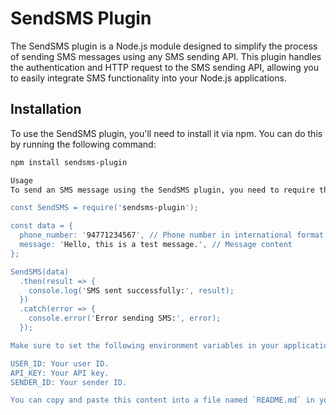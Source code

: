 # SendSMS Plugin

The SendSMS plugin is a Node.js module designed to simplify the process of sending SMS messages using any SMS sending API. This plugin handles the authentication and HTTP request to the SMS sending API, allowing you to easily integrate SMS functionality into your Node.js applications.

## Installation

To use the SendSMS plugin, you'll need to install it via npm. You can do this by running the following command:

```bash
npm install sendsms-plugin

Usage
To send an SMS message using the SendSMS plugin, you need to require the module and call the SendSMS function with the appropriate data. Here's an example of how to use it:

const SendSMS = require('sendsms-plugin');

const data = {
  phone_number: '94771234567', // Phone number in international format (e.g., '94771234567')
  message: 'Hello, this is a test message.', // Message content
};

SendSMS(data)
  .then(result => {
    console.log('SMS sent successfully:', result);
  })
  .catch(error => {
    console.error('Error sending SMS:', error);
  });

Make sure to set the following environment variables in your application before using the SendSMS plugin:

USER_ID: Your user ID.
API_KEY: Your API key.
SENDER_ID: Your sender ID.

You can copy and paste this content into a file named `README.md` in your GitHub repository.


